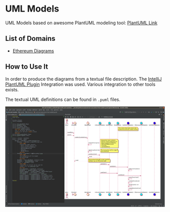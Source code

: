 # UML Models

UML Models based on awesome PlantUML modeling tool:  [PlantUML Link](http://plantuml.com/PlantUML_Language_Reference_Guide.pdf)

## List of Domains

* [Ethereum Diagrams](/models/ethereum/)


## How to Use It

In order to produce the diagrams from a textual file description.
The [IntelliJ PlantUML Plugin](https://plugins.jetbrains.com/plugin/7017-plantuml-integration) 
Integration was used. Various integration to other tools exists.

The textual UML definitions can be found in `.puml` files.

![Idea PlantUML Integration](/res/ideascreenshot.png)